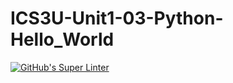 # ICS3U-Unit1-03-Python-Hello_World

[![GitHub's Super Linter](https://github.com/dbcalitis/ICS3U-Unit1-03-Python-Hello_World/workflows/GitHub's%20Super%20Linter/badge.svg)](https://github.com/dbcalitis/ICS3U-Unit1-03-Python-Hello_World/actions)
